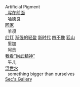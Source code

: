 <div class="logo-container">
    <!-- <div class="logo-image"><img src="pic/text-logo.png" width="120px" alt=“LOGO”></div> -->
    <div class="logo-text">Artificial Pigment</div>
</div>

<div class="new-sidebar">
    <a href="#/README" class="member"><i class="fa fa-bug"></i>&nbsp;&nbsp;写在前面</a>
    <div class="member" onclick="pushout('hdl-work-list')"><i class="fa fa-street-view"></i>&nbsp;&nbsp;哈德良</a></div>
        <div class="work-list" id="hdl-work-list">
            <a href="#/hdl/回家" class="works">回家</a>
        </div>  
    <div class="member" onclick="pushout('yx-work-list')"><i class="fa fa-puzzle-piece"></i>&nbsp;&nbsp;羊须</div>
        <div class="work-list" id="yx-work-list">
            <a href="#/yx/红灯" class="works">红灯</a>
            <a href="#/yx/渐强的轻盈" class="works">渐强的轻盈</a>
            <a href="#/yx/新时代" class="works">新时代</a>
            <a href="#/yx/四不像" class="works">四不像</a>
            <a href="#/yx/狐山" class="works">狐山</a>
        </div>
    <div class="member"><i class="fa fa-spinner"></i>&nbsp;&nbsp;里加</div>
    <div class="member" onclick="pushout('ag-work-list')"><i class="fa fa-bicycle"></i>&nbsp;&nbsp;阿贵</div>
        <div class="work-list" id="ag-work-list">
            <a href="#/ag/我看尚武精神" class="works">我看“尚武精神”</a>
        </div>
    <div class="member" onclick="pushout('we-work-list')"><i class="fa fa-puzzle-piece"></i>&nbsp;&nbsp;午儿</div>
            <div class="work-list" id="we-work-list">
            <a href="#/yx/浮世水" class="works">浮世水</a>
            </div> 
    <div class="member" style="text-transform:lowercase;" onclick="pushout('more-stuff')"><i class="fa fa-arrow-circle-up"></i>&nbsp;&nbsp;something bigger than ourselves</div>
        <div class="work-list" id="more-stuff">
            <a href="#/biggerThanUs/Sec's Gallery" class="works">Sec's Gallery</a> 
        </div>
</div>